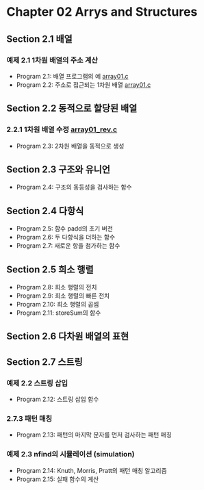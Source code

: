 # Chapter 02 Arrys and Structures 

## Section 2.1 배열

### 예제 2.1 1차원 배열의 주소 계산
 * Program 2.1: 배열 프로그램의 예 [array01.c](./array01.c)
 * Program 2.2: 주소로 접근되는 1차원 배열 [array01.c](./array01.c)

## Section 2.2 동적으로 할당된 배열
### 2.2.1 1차원 배열 수정 [array01_rev.c](./array01_rev.c)
 * Program 2.3: 2차원 배열을 동적으로 생성

## Section 2.3 구조와 유니언
 * Program 2.4: 구조의 동등성을 검사하는 함수

## Section 2.4 다항식
 * Program 2.5: 함수 padd의 초기 버전
 * Program 2.6: 두 다항식을 더하는 함수
 * Program 2.7: 새로운 항을 첨가하는 함수

## Section 2.5 희소 행렬
 * Program 2.8: 희소 행렬의 전치
 * Program 2.9: 희소 행렬의 빠른 전치
 * Program 2.10: 희소 행렬의 곱셈
 * Program 2.11: storeSum의 함수

## Section 2.6 다차원 배열의 표현

## Section 2.7 스트링

### 예제 2.2 스트링 삽입
 * Program 2.12: 스트링 삽입 함수

### 2.7.3 패턴 매칭
 * Program 2.13: 패턴의 마지막 문자를 먼저 검사하는 패턴 매칭

### 예제 2.3 nfind의 시뮬레이션 (simulation)

 * Program 2.14: Knuth, Morris, Pratt의 패턴 매칭 알고리즘
 * Program 2.15: 실패 함수의 계산
